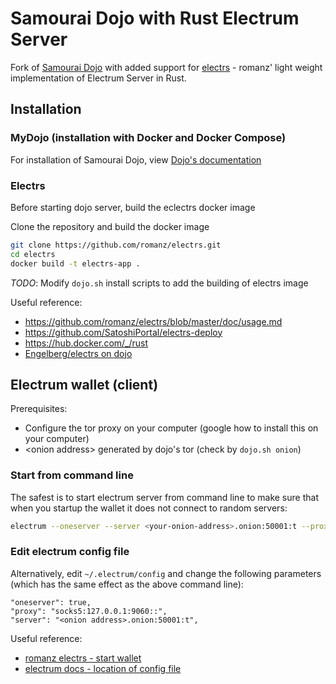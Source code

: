 # Samourai Dojo with Rust Electrum Server

Fork of [Samourai Dojo](https://github.com/Samourai-Wallet/samourai-dojo) with added support for [electrs](https://github.com/romanz/electrs/blob/master/doc/usage.md) - romanz' light weight implementation of Electrum Server in Rust.


## Installation ##

### MyDojo (installation with Docker and Docker Compose)

For installation of Samourai Dojo, view [Dojo's documentation](./doc/DOCKER_setup.md) 


### Electrs

Before starting dojo server, build the eclectrs docker image

Clone the repository and build the docker image

```sh
git clone https://github.com/romanz/electrs.git
cd electrs
docker build -t electrs-app .
```

*TODO*: Modify `dojo.sh` install scripts to add the building of electrs image

Useful reference:

* https://github.com/romanz/electrs/blob/master/doc/usage.md
* https://github.com/SatoshiPortal/electrs-deploy
* https://hub.docker.com/_/rust 
* [Engelberg/electrs on dojo](https://gist.githubusercontent.com/Engelberg/aac9da2f27b723683982d187bd4d5ea4/raw/6f1f8cc6b1f7cd9fd963869b931ffee34f665c5b/electrs%2520on%2520dojo)


## Electrum wallet (client) ##

Prerequisites:  
* Configure the tor proxy on your computer (google how to install this on your computer)
* \<onion address> generated by dojo's tor (check by `dojo.sh onion`)


### Start from command line

The safest is to start electrum server from command line to make sure that when you startup the wallet it does not connect to random servers:

```sh
electrum --oneserver --server <your-onion-address>.onion:50001:t --proxy socks5:127.0.0.1:<tor proxy port>
```

### Edit electrum config file 

Alternatively, edit `~/.electrum/config` and change the following parameters (which has the same effect as the above command line):
```
"oneserver": true,
"proxy": "socks5:127.0.0.1:9060::",
"server": "<onion address>.onion:50001:t",
```


Useful reference: 
* [romanz electrs - start wallet](https://github.com/romanz/electrs/blob/master/doc/usage.md#tor-hidden-service)
* [electrum docs - location of config file](https://electrum.readthedocs.io/en/latest/faq.html#where-is-my-wallet-file-located)